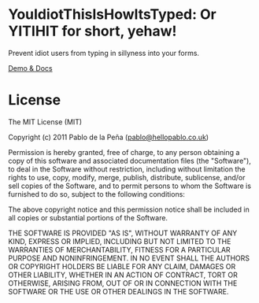 # YouIdiotThisIsHowItsTyped: Or YITIHIT for short, yehaw!

Prevent idiot users from typing in sillyness into your forms.

[Demo & Docs](http://hellopablo.github.io/you-idiot-this-is-how-its-typed)

# License 

The MIT License (MIT)

Copyright (c) 2011 Pablo de la Peña (pablo@hellopablo.co.uk)

Permission is hereby granted, free of charge, to any person obtaining a copy
of this software and associated documentation files (the "Software"), to deal
in the Software without restriction, including without limitation the rights
to use, copy, modify, merge, publish, distribute, sublicense, and/or sell
copies of the Software, and to permit persons to whom the Software is
furnished to do so, subject to the following conditions:

The above copyright notice and this permission notice shall be included in
all copies or substantial portions of the Software.

THE SOFTWARE IS PROVIDED "AS IS", WITHOUT WARRANTY OF ANY KIND, EXPRESS OR
IMPLIED, INCLUDING BUT NOT LIMITED TO THE WARRANTIES OF MERCHANTABILITY,
FITNESS FOR A PARTICULAR PURPOSE AND NONINFRINGEMENT. IN NO EVENT SHALL THE
AUTHORS OR COPYRIGHT HOLDERS BE LIABLE FOR ANY CLAIM, DAMAGES OR OTHER
LIABILITY, WHETHER IN AN ACTION OF CONTRACT, TORT OR OTHERWISE, ARISING FROM,
OUT OF OR IN CONNECTION WITH THE SOFTWARE OR THE USE OR OTHER DEALINGS IN
THE SOFTWARE.